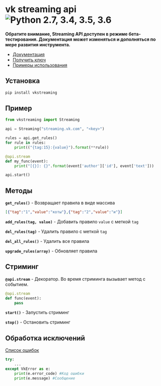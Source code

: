 # vk streaming api ![Python 2.7, 3.4, 3.5, 3.6](https://img.shields.io/pypi/pyversions/vk_api.svg)

**Обратите внимание, Streaming API доступен в режиме бета-тестирования. Документация может изменяться и дополняться по мере развития инструмента.**

* [Документация](https://vk.com/dev/streaming_api_docs)
* [Получить ключ](https://vk.com/dev/streaming.getServerUrl)
* [Примеры использования](./examples)

## Установка

```bash
pip install vkstreaming
```

## Пример

```python
from vkstreaming import Streaming

api = Streaming("streaming.vk.com", "<key>")

rules = api.get_rules()
for rule in rules:
    print(("{tag:15}:{value}").format(**rule))

@api.stream
def my_func(event):
    print("[{}]: {}".format(event['author']['id'], event['text']))

api.start()
```

## Методы

**`get_rules()`** - Возвращает правила в виде массива
```json
[{"tag":"1","value":"коты"},{"tag":"2","value":"и"}]
```

**`add_rules(tag, value)`** - Добавить правило `value` с меткой `tag`

**`del_rules(tag)`** - Удалить правило с меткой `tag`

**`del_all_rules()`** - Удалить все правила

**`upgrade_rules(array)`** - Обновляет правила

## Стриминг

**`@api.stream`** - Декоратор. Во время стриминга вызывает метод с событием.

```python
@api.stream
def func(event):
    pass
```

**`start()`** - Запустить стриминг

**`stop()`** - Остановить стриминг

## Обработка исключений

[Список ошибок](https://vk.com/dev/streaming_api_docs_2?f=8.%20Сообщения%20об%20ошибках)

```python
try:
    ...
except VkError as e:
    print(e.error_code) #Код ошибки
    print(e.message) #Сообщение
```

